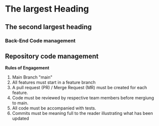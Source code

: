 # The largest Heading

## The second largest heading

### Back-End Code management

## Repository code management

**Rules of Engagement**

1. Main Branch "main"
2. All features must start in a feature branch
3. A pull request (PR) / Merge Request (MR) must be created for each feature.
4. Code must be reviewed by respective team members before mergiung to main.
5. All code must be accompanied with tests.
6. Commits must be meaning full to the reader illustrating what has been updated

[^1]: For the greater good of the team.
